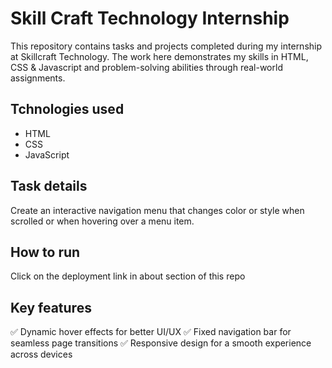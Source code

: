 # Skill Craft Technology Internship
This repository contains tasks and projects completed during my internship at Skillcraft Technology. The work here demonstrates my skills in HTML, CSS & Javascript and problem-solving abilities through real-world assignments.
## Tchnologies used
* HTML
* CSS
* JavaScript
## Task details

Create an interactive navigation menu that changes
color or style when scrolled or
when hovering over a menu
item.

## How to run
Click on the deployment link in about section of this repo

## Key features
✅ Dynamic hover effects for better UI/UX
✅ Fixed navigation bar for seamless page transitions
✅ Responsive design for a smooth experience across devices
